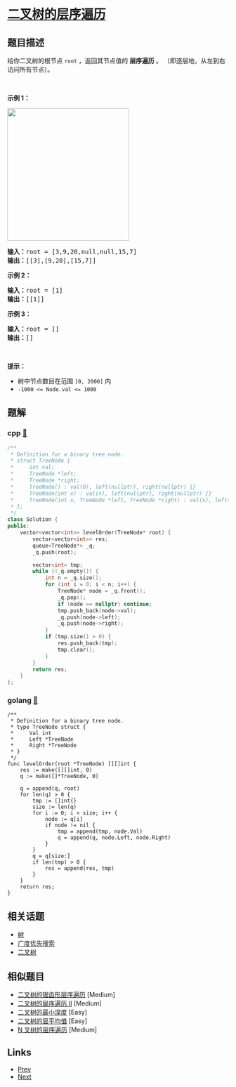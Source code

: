 
# [二叉树的层序遍历](https://leetcode-cn.com/problems/binary-tree-level-order-traversal)

## 题目描述

<p>给你二叉树的根节点 <code>root</code> ，返回其节点值的 <strong>层序遍历</strong> 。 （即逐层地，从左到右访问所有节点）。</p>

<p>&nbsp;</p>

<p><strong>示例 1：</strong></p>
<img alt="" src="https://assets.leetcode.com/uploads/2021/02/19/tree1.jpg" style="width: 277px; height: 302px;" />
<pre>
<strong>输入：</strong>root = [3,9,20,null,null,15,7]
<strong>输出：</strong>[[3],[9,20],[15,7]]
</pre>

<p><strong>示例 2：</strong></p>

<pre>
<strong>输入：</strong>root = [1]
<strong>输出：</strong>[[1]]
</pre>

<p><strong>示例 3：</strong></p>

<pre>
<strong>输入：</strong>root = []
<strong>输出：</strong>[]
</pre>

<p>&nbsp;</p>

<p><strong>提示：</strong></p>

<ul>
	<li>树中节点数目在范围 <code>[0, 2000]</code> 内</li>
	<li><code>-1000 &lt;= Node.val &lt;= 1000</code></li>
</ul>


## 题解

### cpp [🔗](binary-tree-level-order-traversal.cpp) 
```cpp
/**
 * Definition for a binary tree node.
 * struct TreeNode {
 *     int val;
 *     TreeNode *left;
 *     TreeNode *right;
 *     TreeNode() : val(0), left(nullptr), right(nullptr) {}
 *     TreeNode(int x) : val(x), left(nullptr), right(nullptr) {}
 *     TreeNode(int x, TreeNode *left, TreeNode *right) : val(x), left(left), right(right) {}
 * };
 */
class Solution {
public:
    vector<vector<int>> levelOrder(TreeNode* root) {
        vector<vector<int>> res;
        queue<TreeNode*> _q;
        _q.push(root);

        vector<int> tmp;
        while (!_q.empty()) {
            int n = _q.size();
            for (int i = 0; i < n; i++) {
                TreeNode* node = _q.front();
                _q.pop();
                if (node == nullptr) continue;
                tmp.push_back(node->val);
                _q.push(node->left);
                _q.push(node->right);
            }
            if (tmp.size() > 0) {
                res.push_back(tmp);
                tmp.clear();
            }
        }
        return res;
    }
};
```
### golang [🔗](binary-tree-level-order-traversal.go) 
```golang
/**
 * Definition for a binary tree node.
 * type TreeNode struct {
 *     Val int
 *     Left *TreeNode
 *     Right *TreeNode
 * }
 */
func levelOrder(root *TreeNode) [][]int {
    res := make([][]int, 0)
    q := make([]*TreeNode, 0)

    q = append(q, root)
    for len(q) > 0 {
        tmp := []int{}
        size := len(q)
        for i := 0; i < size; i++ {
            node := q[i]
            if node != nil {
                tmp = append(tmp, node.Val)
                q = append(q, node.Left, node.Right)
            }
        }
        q = q[size:]
        if len(tmp) > 0 {
            res = append(res, tmp)
        }
    }
    return res;
}
```


## 相关话题

- [树](https://leetcode-cn.com/tag/tree) 
- [广度优先搜索](https://leetcode-cn.com/tag/breadth-first-search) 
- [二叉树](https://leetcode-cn.com/tag/binary-tree) 


## 相似题目

- [二叉树的锯齿形层序遍历](../binary-tree-zigzag-level-order-traversal/README.md)  [Medium] 
- [二叉树的层序遍历 II](../binary-tree-level-order-traversal-ii/README.md)  [Medium] 
- [二叉树的最小深度](../minimum-depth-of-binary-tree/README.md)  [Easy] 
- [二叉树的层平均值](../average-of-levels-in-binary-tree/README.md)  [Easy] 
- [N 叉树的层序遍历](../n-ary-tree-level-order-traversal/README.md)  [Medium] 


## Links

- [Prev](../symmetric-tree/README.md) 
- [Next](../binary-tree-zigzag-level-order-traversal/README.md) 

